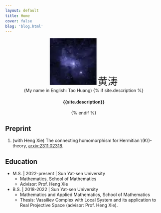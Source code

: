 ```yaml
---
layout: default
title: Home
cover: false
blog: 'blog.html'
---
```


<div align="center">
<img src="/assets/img/profile.webp" width=150 alt="profile">
<span style="font-size:24pt;">黄涛</span><br/>
<span>(My name in English: Tao Huang)</span>
{% if site.description %} <h4> {{site.description}} </h4> {% endif %} 
</div>

## Preprint 
1. (with Heng Xie) The connecting homomorphism for Hermitian \\(K\\)-theory, [arxiv:2311.02318](https://arxiv.org/abs/2311.02318).

## Education

- M.S. \| 2022-present \| Sun Yat-sen University
    - Mathematics, School of Mathematics
    - Advisor: Prof. Heng Xie
- B.S. \| 2018-2022 \| Sun Yat-sen University
    - Mathematics and Applied Mathematics, School of Mathematics
    - Thesis: Vassiliev Complex with Local System and its application to Real Projective Space (advisor: Prof. Heng Xie).
